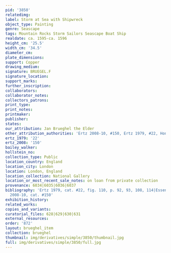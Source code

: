 ```yaml
---
pid: '3850'
relatedimg: 
label: Storm at Sea with Shipwreck
object_type: Painting
genre: Seascape
tags: Mountain Rocks Storm Sailors Seascape Boat Ship
realdate: ca. 1595-ca. 1596
height_cm: '25.5'
width_cm: '34.5'
diameter_cm: 
plate_dimensions: 
support: Copper
drawing_medium: 
signature: BRUEGEL.F
signature_location: 
support_marks: 
further_inscription: 
collaborators: 
collaborator_notes: 
collectors_patrons: 
print_type: 
print_notes: 
printmaker: 
publisher: 
states: 
our_attribution: Jan Brueghel the Elder
other_attribution_authorities: 'Ertz 2008-10, #150, Ertz 1979, #22, Honig database'
ertz_1979: '22'
ertz_2008: '150'
bailey_walker: 
hollstein_no: 
collection_type: Public
location_country: England
location_city: London
location: London, England
location_collection: National Gallery
location_or_most_recent_sale_notes: on loan from private collection
provenance: 6034|6035|6036|6037
bibliography: 'Ertz 1979, cat. #22, fig. 110, p. 92, 93, 108, 114|Essen 1997, #30|Ertz
  2008-10, cat. #150'
exhibition_history: 
related_works: 
copies_and_variants: 
curatorial_files: 628|629|630|631
external_resources: 
order: '872'
layout: brueghel_item
collection: brueghel
thumbnail: img/derivatives/simple/3850/thumbnail.jpg
full: img/derivatives/simple/3850/full.jpg
---
```

